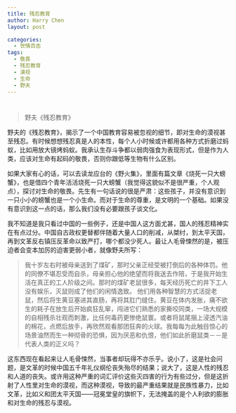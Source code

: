 ```yaml
---
title: 残忍教育
author: Harry Chen
layout: post

categories:
  - 世情百态
tags:
  - 敬畏
  - 残忍教育
  - 漠视
  - 生命
  - 野夫
---
```

# 

> 野夫《残忍教育》

野夫的《残忍教育》，揭示了一个中国教育容易被忽视的细节，即对生命的漠视甚至残忍。有时候想想残忍真是人的本性，每个人小时候或许都用各种方式折磨过蚂蚁，比如用放大镜烤蚂蚁。我承认生存斗争都以弱肉强食为表现形式，但是作为人类，应该对生命有起码的敬畏，否则你跟低等生物有什么区别。

如果大家有心的话，可以去读龙应台的《野火集》，里面有篇文章《烧死一只大螃蟹》，也是借四个青年活活烧死一只大螃蟹（我觉得这貌似不是很严重，个人观点），探讨对生命的敬畏。先生有一句话说的很是严肃：这些孩子，并没有意识到一只小小的螃蟹也是一个小生命。而对于生命的尊重，是文明的一个基础。如果没有意识到这一点的话，那么我们没有必要跟孩子谈文化。

我不知道是我只看过中国的一些例子，还是中国人这方面尤甚，国人的残忍精神实在有点过分。中国自古政权更替都伴随着大量人口的削减，从桀纣，到太平天国，再到文革反右镇压反革命以致严打，哪个都没少死人。最让人毛骨悚然的是，被压迫者会变本加厉的迫害更弱小者，就像野夫所写：

> 我十岁左右时被母亲送到了煤矿，那时父亲正经受被打倒后的各种体罚。他的同僚不堪忍受而自杀，母亲担心他的绝望而将我送去作陪，于是我开始生活在真正的工人阶级之间。那时的煤矿老鼠很多，每天经历死亡的井下工人没有娱乐，灭鼠则成了他们的闲情逸致。
他们用各种智慧的方式活捉老鼠，然后将生黄豆塞进其直肠，再将其肛门缝住。黄豆在体内发胀，痛不欲生的耗子在放生后开始疯狂乱窜，闯进它们熟悉的家撕咬同类，一场大规模的自相残杀壮观而刺激，比任何毒药更惨绝鼠寰。或者将鼠尾捆上浸透汽油的棉花，点燃后放手，再欣然观看那团狂奔的火球。我每每为此触目惊心的场景油然而生一种彻骨的恐惧，因为厌恶和仇恨，他们如此折磨鼠类－－是代表人类的正义吗？

这东西现在看起来让人毛骨悚然，当事者却玩得不亦乐乎。说小了，这是社会问题，是文革的时候中国五千年礼仪纲伦丧失殆尽的结果；说大了，这是人性的残忍和人道的丧失。或许用这种严重的词汇评价这些灭四害的行为有些过分，但是这折射了人性里对生命的漠视，而这种漠视，导致的最严重结果就是民族性暴力，比如文革，比如义和团太平天国——冠冕堂皇的旗帜下，无法掩盖的是个人利欲的膨胀和对生命的残忍与漠视。
